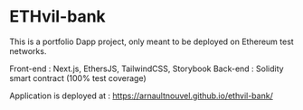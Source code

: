 # ETHvil-bank

This is a portfolio Dapp project, only meant to be deployed on Ethereum test networks.

Front-end : Next.js, EthersJS, TailwindCSS, Storybook
Back-end : Solidity smart contract (100% test coverage)

Application is deployed at : https://arnaultnouvel.github.io/ethvil-bank/
